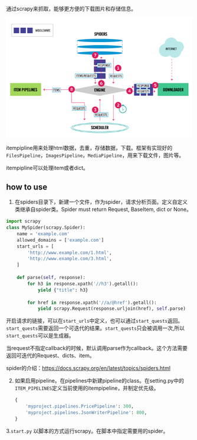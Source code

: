 通过scrapy来抓取，能够更方便的下载图片和存储信息。

![](architecture.png)

itempipline用来处理html数据，去重，存储数据，下载。框架有实现好的`FilesPipeline`，`ImagesPipeline`，`MediaPipeline`，用来下载文件，图片等。

itempipline可以处理item或者dict。


## how to use

1. 在spiders目录下，新建一个文件，作为spider，请求分析页面。定义自定义类继承自spider类。Spider must return Request, BaseItem, dict or None。

```python
import scrapy
class MySpider(scrapy.Spider):
    name = 'example.com'
    allowed_domains = ['example.com']
    start_urls = [
        'http://www.example.com/1.html',        
        'http://www.example.com/3.html',
    ]

    def parse(self, response):
        for h3 in response.xpath('//h3').getall():
            yield {"title": h3}

        for href in response.xpath('//a/@href').getall():
            yield scrapy.Request(response.urljoin(href), self.parse)
```

开启请求的链接，可以在`start_urls`中定义，也可以通过`start_quests`返回。`start_quests`需要返回一个可迭代的结果。`start_quests`只会被调用一次,所以`start_quests`可以是生成器。

当request不指定callback的时候，默认调用parse作为callback。这个方法需要返回可迭代的Request、dicts、item。

spider的介绍：https://docs.scrapy.org/en/latest/topics/spiders.html

2. 如果启用pipeline。在pipelines中新建pipeline的class。在setting.py中的`ITEM_PIPELINES`定义当前使用的itempipeline，并制定优先级。
    ```python
    {
        'myproject.pipelines.PricePipeline': 300,
        'myproject.pipelines.JsonWriterPipeline': 800,
    }
    ```


3.`start.py` 以脚本的方式运行scrapy。在脚本中指定需要用的spider。